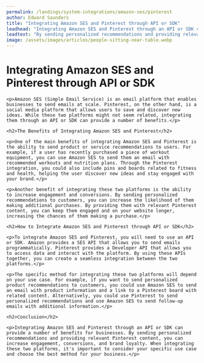 ```yaml
---
permalink: /landings/system-integrations/amazon-ses/pinterest
author: Edward Saunders
title: "Integrating Amazon SES and Pinterest through API or SDK"
leadhead: "Integrating Amazon SES and Pinterest through an API or SDK can provide a number of benefits for businesses"
leadtext: "By sending personalized recommendations and providing relevant Pinterest content, you can increase engagement, conversions, and brand loyalty. When integrating these two platforms, it's important to consider your specific use case and choose the best method for your business."
image: /assets/images/articles/people-sitting-near-table.webp
---
```

<div class="arttext">
	<h1>Integrating Amazon SES and Pinterest through API or SDK</h1>

	<p>Amazon SES (Simple Email Service) is an email platform that enables businesses to send emails at scale. Pinterest, on the other hand, is a social media platform that allows users to save and discover new ideas. While these two platforms might not seem related, integrating them through an API or SDK can provide a number of benefits.</p>

	<h2>The Benefits of Integrating Amazon SES and Pinterest</h2>

	<p>One of the main benefits of integrating Amazon SES and Pinterest is the ability to send product or service recommendations to users. For example, if a user has recently purchased a piece of workout equipment, you can use Amazon SES to send them an email with recommended workouts and nutrition plans. Through the Pinterest integration, you could also include pins and boards related to fitness and health, helping the user discover new ideas and stay engaged with your brand.</p>

	<p>Another benefit of integrating these two platforms is the ability to increase engagement and conversions. By sending personalized recommendations to customers, you can increase the likelihood of them making additional purchases. By providing them with relevant Pinterest content, you can keep them engaged and on your website longer, increasing the chances of them making a purchase.</p>

	<h2>How to Integrate Amazon SES and Pinterest through API or SDK</h2>

	<p>To integrate Amazon SES and Pinterest, you will need to use an API or SDK. Amazon provides a SES API that allows you to send emails programmatically. Pinterest provides a Developer API that allows you to access data and interact with the platform. By using these APIs together, you can create a seamless integration between the two platforms.</p>

	<p>The specific method for integrating these two platforms will depend on your use case. For example, if you want to send personalized product recommendations to customers, you could use Amazon SES to send an email with product information and a link to a Pinterest board with related content. Alternatively, you could use Pinterest to send personalized recommendations and use Amazon SES to send follow-up emails with additional information.</p>

	<h2>Conclusion</h2>

	<p>Integrating Amazon SES and Pinterest through an API or SDK can provide a number of benefits for businesses. By sending personalized recommendations and providing relevant Pinterest content, you can increase engagement, conversions, and brand loyalty. When integrating these two platforms, it's important to consider your specific use case and choose the best method for your business.</p>

</div>